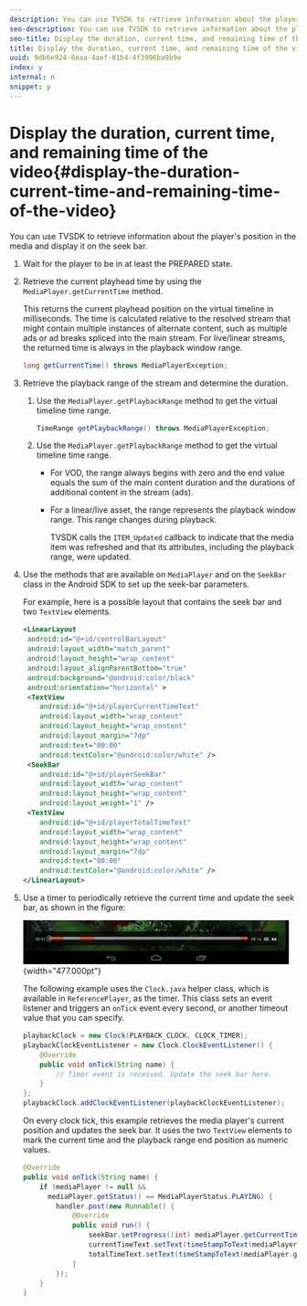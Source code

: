 ```yaml
---
description: You can use TVSDK to retrieve information about the player's position in the media and display it on the seek bar.
seo-description: You can use TVSDK to retrieve information about the player's position in the media and display it on the seek bar.
seo-title: Display the duration, current time, and remaining time of the video
title: Display the duration, current time, and remaining time of the video
uuid: 9db6e924-6aaa-4aef-81b4-4f3906ba9b9e
index: y
internal: n
snippet: y
---
```


# Display the duration, current time, and remaining time of the video{#display-the-duration-current-time-and-remaining-time-of-the-video}

You can use TVSDK to retrieve information about the player's position in the media and display it on the seek bar.

1. Wait for the player to be in at least the PREPARED state.
1. Retrieve the current playhead time by using the `MediaPlayer.getCurrentTime` method.

   This returns the current playhead position on the virtual timeline in milliseconds. The time is calculated relative to the resolved stream that might contain multiple instances of alternate content, such as multiple ads or ad breaks spliced into the main stream. For live/linear streams, the returned time is always in the playback window range.

   ```java
   long getCurrentTime() throws MediaPlayerException;
   ```

1. Retrieve the playback range of the stream and determine the duration.
   1. Use the `MediaPlayer.getPlaybackRange` method to get the virtual timeline time range.

      ```java   
      TimeRange getPlaybackRange() throws MediaPlayerException;
      ```

   1. Use the `MediaPlayer.getPlaybackRange` method to get the virtual timeline time range.

       * For VOD, the range always begins with zero and the end value equals the sum of the main content duration and the durations of additional content in the stream (ads). 
       * For a linear/live asset, the range represents the playback window range. This range changes during playback.

          TVSDK calls the `ITEM_Updated` callback to indicate that the media item was refreshed and that its attributes, including the playback range, were updated. 
       
1. Use the methods that are available on `MediaPlayer` and on the `SeekBar` class in the Android SDK to set up the seek-bar parameters.

   For example, here is a possible layout that contains the seek bar and two `TextView` elements. 

   ```xml
   <LinearLayout 
    android:id="@+id/controlBarLayout" 
    android:layout_width="match_parent" 
    android:layout_height="wrap_content" 
    android:layout_alignParentBottom="true" 
    android:background="@android:color/black" 
    android:orientation="horizontal" > 
    <TextView 
       android:id="@+id/playerCurrentTimeText" 
       android:layout_width="wrap_content" 
       android:layout_height="wrap_content" 
       android:layout_margin="7dp" 
       android:text="00:00" 
       android:textColor="@android:color/white" /> 
    <SeekBar 
       android:id="@+id/playerSeekBar" 
       android:layout_width="wrap_content" 
       android:layout_height="wrap_content" 
       android:layout_weight="1" /> 
    <TextView 
       android:id="@+id/playerTotalTimeText" 
       android:layout_width="wrap_content" 
       android:layout_height="wrap_content" 
       android:layout_margin="7dp" 
       android:text="00:00" 
       android:textColor="@android:color/white" /> 
   </LinearLayout>
   ```

1. Use a timer to periodically retrieve the current time and update the seek bar, as shown in the figure:

   <a id="fig_689CEDDD02094C0C8E91C5195F8EAD3F"></a>

   ![](assets/seek-bar.jpg){width="477.000pt"}

   The following example uses the `Clock.java` helper class, which is available in `ReferencePlayer`, as the timer. This class sets an event listener and triggers an `onTick` event every second, or another timeout value that you can specify. 

   ```java
   playbackClock = new Clock(PLAYBACK_CLOCK, CLOCK_TIMER); 
   playbackClockEventListener = new Clock.ClockEventListener() { 
       @Override 
       public void onTick(String name) { 
           // Timer event is received. Update the seek bar here. 
       } 
   }; 
   playbackClock.addClockEventListener(playbackClockEventListener);
   ```

   On every clock tick, this example retrieves the media player's current position and updates the seek bar. It uses the two `TextView` elements to mark the current time and the playback range end position as numeric values. 

   ```java
   @Override 
   public void onTick(String name) { 
       if (mediaPlayer != null &&  
         mediaPlayer.getStatus() == MediaPlayerStatus.PLAYING) { 
           handler.post(new Runnable() { 
               @Override 
               public void run() { 
                   seekBar.setProgress((int) mediaPlayer.getCurrentTime()); 
                   currentTimeText.setText(timeStampToText(mediaPlayer.getCurrentTime())); 
                   totalTimeText.setText(timeStampToText(mediaPlayer.getPlaybackRange().getEnd())); 
               } 
           }); 
       } 
   } 
   
   ```

